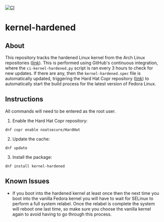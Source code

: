 [![CI](https://github.com/noatsecure/kernel-hardened/actions/workflows/kernel-hardened.yml/badge.svg)](https://github.com/noatsecure/kernel-hardened/actions/workflows/kernel-hardened.yml)

# kernel-hardened

## About
This repository tracks the hardened Linux kernel from the Arch Linux repositories ([link](https://archlinux.org/packages/extra/x86_64/linux-hardened)). This is performed using GitHub's continuous integration, where the `ci-kernel-hardened.py` script is ran every 3 hours to check for new updates. If there are any, then the `kernel-hardened.spec` file is automatically updated, triggering the Hard Hat Copr repository ([link](https://copr.fedorainfracloud.org/coprs/noatsecure/HardHat)) to automatically start the build process for the latest version of Fedora Linux.

## Instructions
All commands will need to be entered as the root user.

1. Enable the Hard Hat Copr repository:

  `dnf copr enable noatsecure/HardHat`
  
2. Update the cache:

  `dnf update`
  
3. Install the package:

  `dnf install kernel-hardened`

## Known Issues
- If you boot into the hardened kernel at least once then the next time you boot into the vanilla Fedora kernel you will have to wait for SELinux to perform a full system relabel. Once the relabel is complete the system will reboot one last time, so make sure you choose the vanilla kernel again to avoid having to go through this process.
